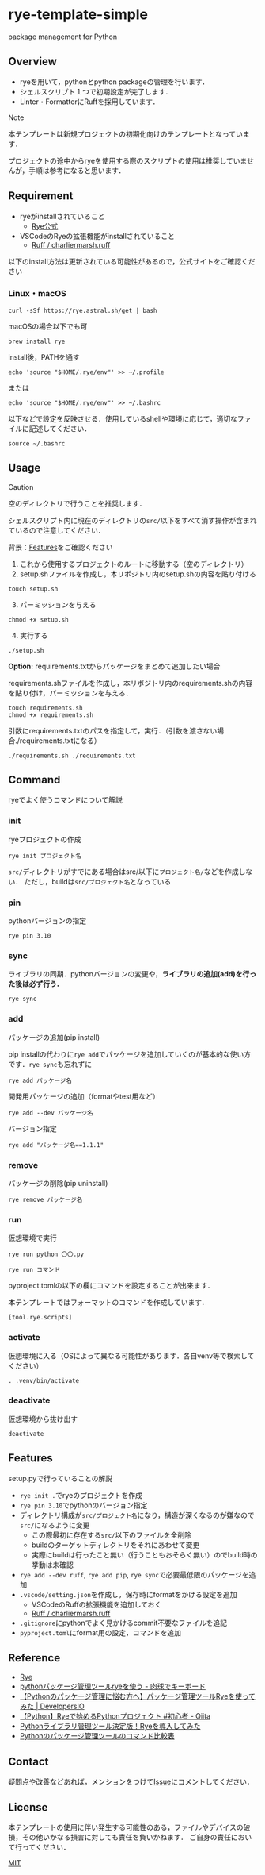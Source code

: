 # rye-template-simple
package management for Python

## Overview
- ryeを用いて，pythonとpython packageの管理を行います．
- シェルスクリプト１つで初期設定が完了します．
- Linter・FormatterにRuffを採用しています．

> [!NOTE]
> 本テンプレートは新規プロジェクトの初期化向けのテンプレートとなっています．
>
> プロジェクトの途中からryeを使用する際のスクリプトの使用は推奨していませんが，手順は参考になると思います．


## Requirement
- ryeがinstallされていること
  - [Rye公式](https://rye.astral.sh/)
- VSCodeのRyeの拡張機能がinstallされていること
  - [Ruff / charliermarsh.ruff](https://marketplace.visualstudio.com/items?itemName=charliermarsh.ruff)

以下のinstall方法は更新されている可能性があるので，公式サイトをご確認ください
### Linux・macOS
```
curl -sSf https://rye.astral.sh/get | bash
```
macOSの場合以下でも可
```
brew install rye
```
install後，PATHを通す
```
echo 'source "$HOME/.rye/env"' >> ~/.profile
```
または
```
echo 'source "$HOME/.rye/env"' >> ~/.bashrc
```

以下などで設定を反映させる．使用しているshellや環境に応じて，適切なファイルに記述してください．
```
source ~/.bashrc
```


## Usage
> [!CAUTION]
> 空のディレクトリで行うことを推奨します．
>
> シェルスクリプト内に現在のディレクトリの`src/`以下をすべて消す操作が含まれているので注意してください．

背景：[Features](https://github.com/ryhara/rye-template-simple?tab=readme-ov-file#features)をご確認ください

1. これから使用するプロジェクトのルートに移動する（空のディレクトリ）
2. setup.shファイルを作成し，本リポジトリ内のsetup.shの内容を貼り付ける
```
touch setup.sh
```
3. パーミッションを与える
```
chmod +x setup.sh
```
4. 実行する
```
./setup.sh
```

**Option:** requirements.txtからパッケージをまとめて追加したい場合

requirements.shファイルを作成し，本リポジトリ内のrequirements.shの内容を貼り付け，パーミッションを与える．
```
touch requirements.sh
chmod +x requirements.sh
```

引数にrequirements.txtのパスを指定して，実行．（引数を渡さない場合./requirements.txtになる）
```
./requirements.sh ./requirements.txt
```

## Command
ryeでよく使うコマンドについて解説

### init
ryeプロジェクトの作成
```
rye init プロジェクト名
```
`src/`ディレクトリがすでにある場合はsrc/以下に`プロジェクト名/`などを作成しない．
ただし，buildは`src/プロジェクト名`となっている

### pin
pythonバージョンの指定
```
rye pin 3.10
```

### sync
ライブラリの同期．pythonバージョンの変更や，**ライブラリの追加(add)を行った後は必ず行う．**
```
rye sync
```

### add
パッケージの追加(pip install)

pip installの代わりに`rye add`でパッケージを追加していくのが基本的な使い方です．`rye sync`も忘れずに
```
rye add パッケージ名
```
開発用パッケージの追加（formatやtest用など）
```
rye add --dev パッケージ名
```
バージョン指定
```
rye add "パッケージ名==1.1.1"
```

### remove
パッケージの削除(pip uninstall)
```
rye remove パッケージ名
```

### run
仮想環境で実行
```
rye run python 〇〇.py
```
```
rye run コマンド
```

pyproject.tomlの以下の欄にコマンドを設定することが出来ます．

本テンプレートではフォーマットのコマンドを作成しています．
```
[tool.rye.scripts]
```

### activate
仮想環境に入る（OSによって異なる可能性があります．各自venv等で検索してください）
```
. .venv/bin/activate
```

### deactivate
仮想環境から抜け出す
```
deactivate
```

## Features
setup.pyで行っていることの解説
- `rye init .`でryeのプロジェクトを作成
- `rye pin 3.10`でpythonのバージョン指定
- ディレクトリ構成が`src/プロジェクト名`になり，構造が深くなるのが嫌なので`src/`になるように変更
  - この際最初に存在する`src/`以下のファイルを全削除
  - buildのターゲットディレクトリをそれにあわせて変更
  - 実際にbuildは行ったこと無い（行うこともおそらく無い）のでbuild時の挙動は未確認
- `rye add --dev ruff`, `rye add pip`, `rye sync`で必要最低限のパッケージを追加
- `.vscode/setting.json`を作成し，保存時にformatをかける設定を追加
  - VSCodeのRuffの拡張機能を追加しておく
  - [Ruff / charliermarsh.ruff](https://marketplace.visualstudio.com/items?itemName=charliermarsh.ruff)
- `.gitignore`にpythonでよく見かけるcommit不要なファイルを追記
- `pyproject.toml`にformat用の設定，コマンドを追加

## Reference
- [Rye](https://rye.astral.sh/)
- [pythonパッケージ管理ツールryeを使う - 肉球でキーボード](https://nsakki55.hatenablog.com/entry/2023/05/29/013658)
- [【Pythonのパッケージ管理に悩む方へ】パッケージ管理ツールRyeを使ってみた | DevelopersIO](https://dev.classmethod.jp/articles/get-start-rye-python/)
- [【Python】Ryeで始めるPythonプロジェクト #初心者 - Qiita](https://qiita.com/kissy24/items/37c881498dcb8a01f3bd)
- [Pythonライブラリ管理ツール決定版！Ryeを導入してみた](https://zenn.dev/ncdc/articles/1979def94dedea)
- [Pythonのパッケージ管理ツールのコマンド比較表](https://zenn.dev/tanny/articles/041f46c06f76f5)

## Contact
疑問点や改善などあれば，メンションをつけて[Issue](https://github.com/ryhara/rye-template-simple/issues)にコメントしてください．


## License
本テンプレートの使用に伴い発生する可能性のある，ファイルやデバイスの破損，その他いかなる損害に対しても責任を負いかねます．
ご自身の責任において行ってください．

[MIT](https://github.com/ryhara/rye-template-simple/blob/main/LICENSE)
